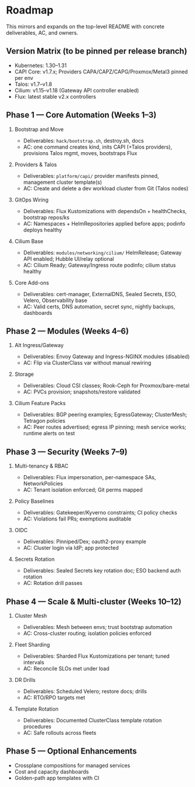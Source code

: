 # Roadmap

This mirrors and expands on the top-level README with concrete deliverables, AC, and owners.

## Version Matrix (to be pinned per release branch)

- Kubernetes: 1.30–1.31
- CAPI Core: v1.7.x; Providers CAPA/CAPZ/CAPG/Proxmox/Metal3 pinned per env
- Talos: v1.7–v1.8
- Cilium: v1.15–v1.18 (Gateway API controller enabled)
- Flux: latest stable v2.x controllers

## Phase 1 — Core Automation (Weeks 1–3)

1. Bootstrap and Move

   - Deliverables: `hack/bootstrap.sh`, destroy.sh, docs
   - AC: one command creates kind, inits CAPI (+Talos providers), provisions Talos mgmt, moves, bootstraps Flux

2. Providers & Talos

   - Deliverables: `platform/capi/` provider manifests pinned, management cluster template(s)
   - AC: Create and delete a dev workload cluster from Git (Talos nodes)

3. GitOps Wiring

   - Deliverables: Flux Kustomizations with dependsOn + healthChecks, bootstrap repos/ks
   - AC: Namespaces + HelmRepositories applied before apps; podinfo deploys healthy

4. Cilium Base

   - Deliverables: `modules/networking/cilium/` HelmRelease; Gateway API enabled; Hubble UI/relay optional
   - AC: Cilium Ready; Gateway/Ingress route podinfo; cilium status healthy

5. Core Add-ons

   - Deliverables: cert-manager, ExternalDNS, Sealed Secrets, ESO, Velero, Observability base
   - AC: Valid certs, DNS automation, secret sync, nightly backups, dashboards

## Phase 2 — Modules (Weeks 4–6)

1. Alt Ingress/Gateway

   - Deliverables: Envoy Gateway and Ingress-NGINX modules (disabled)
   - AC: Flip via ClusterClass var without manual rewiring

2. Storage

   - Deliverables: Cloud CSI classes; Rook-Ceph for Proxmox/bare-metal
   - AC: PVCs provision; snapshots/restore validated

3. Cilium Feature Packs

   - Deliverables: BGP peering examples; EgressGateway; ClusterMesh; Tetragon policies
   - AC: Peer routes advertised; egress IP pinning; mesh service works; runtime alerts on test

## Phase 3 — Security (Weeks 7–9)

1. Multi-tenancy & RBAC

   - Deliverables: Flux impersonation, per-namespace SAs, NetworkPolicies
   - AC: Tenant isolation enforced; Git perms mapped

2. Policy Baselines

   - Deliverables: Gatekeeper/Kyverno constraints; CI policy checks
   - AC: Violations fail PRs; exemptions auditable

3. OIDC

   - Deliverables: Pinniped/Dex; oauth2-proxy example
   - AC: Cluster login via IdP; app protected

4. Secrets Rotation

   - Deliverables: Sealed Secrets key rotation doc; ESO backend auth rotation
   - AC: Rotation drill passes

## Phase 4 — Scale & Multi-cluster (Weeks 10–12)

1. Cluster Mesh

   - Deliverables: Mesh between envs; trust bootstrap automation
   - AC: Cross-cluster routing; isolation policies enforced

2. Fleet Sharding

   - Deliverables: Sharded Flux Kustomizations per tenant; tuned intervals
   - AC: Reconcile SLOs met under load

3. DR Drills

   - Deliverables: Scheduled Velero; restore docs; drills
   - AC: RTO/RPO targets met

4. Template Rotation

   - Deliverables: Documented ClusterClass template rotation procedures
   - AC: Safe rollouts across fleets

## Phase 5 — Optional Enhancements

- Crossplane compositions for managed services
- Cost and capacity dashboards
- Golden-path app templates with CI
